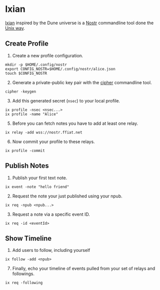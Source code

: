 # Ixian

[Ixian](https://dune.fandom.com/wiki/Ix) inspired by the Dune universe is a [Nostr](https://nostr.com) commandline tool done the [Unix way](https://en.wikipedia.org/wiki/Unix_philosophy).

## Create Profile

1. Create a new profile configuration.

```shell
mkdir -p $HOME/.config/nostr
export CONFIG_NOSTR=$HOME/.config/nostr/alice.json
touch $CONFIG_NOSTR
```

2. Generate a private-public key pair with the [cipher](https://github.com/ffiat/cipher) commandline tool.

```shell
cipher -keygen
```

3. Add this generated secret (`nsec`) to your local profile.

```shell
ix profile -nsec <nsec...>
ix profile -name "Alice"
```

5. Before you can fetch notes you have to add at least one relay.

```
ix relay -add wss://nostr.ffiat.net
```

6. Now commit your profile to these relays.

```shell
ix profile -commit
```

## Publish Notes

1. Publish your first text note.

```shell
ix event -note "hello friend"
```

2. Request the note your just published using your npub.

```shell
ix req -npub <npub...>
```

3. Request a note via a specific event ID.

```shell
ix req -id <eventId>
```

## Show Timeline

1. Add users to follow, including yourself

```
ix follow -add <npub>
```

7. Finally, echo your timeline of events pulled from your set of relays and followings.

```shell
ix req -following
```
